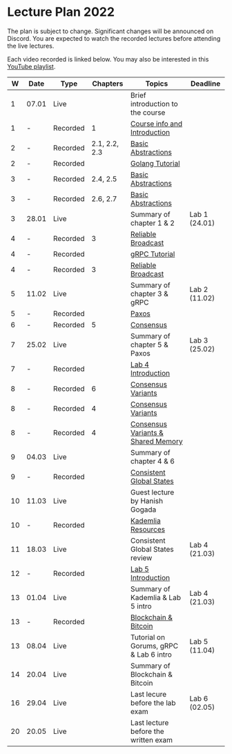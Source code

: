 # Lecture Plan 2022

The plan is subject to change. Significant changes will be announced on Discord.
You are expected to watch the recorded lectures before attending the live lectures.

Each video recorded is linked below.
You may also be interested in this [YouTube playlist](https://www.youtube.com/watch?v=pKFfy_T5e94&list=PLbFbN_bRUfk2dNaP_yU5VLNfZa5QzkOSu&ab_channel=RacinNygaard).

| W   | Date  | Type     | Chapters      | Topics                                   | Deadline      |
| --- | ----- | -------- | ------------- | ---------------------------------------- | ------------- |
| 1   | 07.01 | Live     |               | Brief introduction to the course         |               |
| 1   | -     | Recorded | 1             | [Course info and Introduction][1]        |               |
| 2   | -     | Recorded | 2.1, 2.2, 2.3 | [Basic Abstractions][2]                  |               |
| 2   | -     | Recorded |               | [Golang Tutorial][3]                     |               |
| 3   | -     | Recorded | 2.4, 2.5      | [Basic Abstractions][4]                  |               |
| 3   | -     | Recorded | 2.6, 2.7      | [Basic Abstractions][5]                  |               |
| 3   | 28.01 | Live     |               | Summary of chapter 1 & 2                 | Lab 1 (24.01) |
| 4   | -     | Recorded | 3             | [Reliable Broadcast][6]                  |               |
| 4   | -     | Recorded |               | [gRPC Tutorial][7]                       |               |
| 4   | -     | Recorded | 3             | [Reliable Broadcast][8]                  |               |
| 5   | 11.02 | Live     |               | Summary of chapter 3 & gRPC              | Lab 2 (11.02) |
| 5   | -     | Recorded |               | [Paxos][9]                               |               |
| 6   | -     | Recorded | 5             | [Consensus][10]                          |               |
| 7   | 25.02 | Live     |               | Summary of chapter 5 & Paxos             | Lab 3 (25.02) |
| 7   | -     | Recorded |               | [Lab 4 Introduction][11]                 |               |
| 8   | -     | Recorded | 6             | [Consensus Variants][12]                 |               |
| 8   | -     | Recorded | 4             | [Consensus Variants][13]                 |               |
| 8   | -     | Recorded | 4             | [Consensus Variants & Shared Memory][14] |               |
| 9   | 04.03 | Live     |               | Summary of chapter 4 & 6                 |               |
| 9   | -     | Recorded |               | [Consistent Global States][15]           |               |
| 10  | 11.03 | Live     |               | Guest lecture by Hanish Gogada           |               |
| 10  | -     | Recorded |               | [Kademlia][17] [Resources][16]           |               |
| 11  | 18.03 | Live     |               | Consistent Global States review          | Lab 4 (21.03) |
| 12  | -     | Recorded |               | [Lab 5 Introduction][18]                 |               |
| 13  | 01.04 | Live     |               | Summary of Kademlia & Lab 5 intro        | Lab 4 (21.03) |
| 13  | -     | Recorded |               | [Blockchain & Bitcoin][19]               |               |
| 13  | 08.04 | Live     |               | Tutorial on Gorums, gRPC & Lab 6 intro   | Lab 5 (11.04) |
| 14  | 20.04 | Live     |               | Summary of Blockchain & Bitcoin          |               |
| 16  | 29.04 | Live     |               | Last lecure before the lab exam          | Lab 6 (02.05) |
| 20  | 20.05 | Live     |               | Last lecture before the written exam     |               |

[1]: https://www.youtube.com/watch?v=pKFfy_T5e94
[2]: https://www.youtube.com/watch?v=IDbbXseYaPc
[3]: https://www.youtube.com/watch?v=IDbbXseYaPc&t=3200
[4]: https://www.youtube.com/watch?v=MqAw0sbwtwE
[5]: https://www.youtube.com/watch?v=xlKvYU79qfU
[6]: https://youtu.be/5SzLIBYJSaI&t=1875
[7]: https://www.youtube.com/watch?v=5SzLIBYJSaI
[8]: https://www.youtube.com/watch?v=UDEVE0XSBSw
[9]: https://www.youtube.com/watch?v=2J-SZqEizDU
[10]: https://youtu.be/XrpNt5lJkik
[11]: https://www.youtube.com/watch?v=f5OOVB7AJ8I
[12]: https://www.youtube.com/watch?v=iNS9O92YNIw
[13]: https://youtu.be/vavCKbZ9nxI
[14]: https://youtu.be/BmyOEpHNfuY
[15]: https://youtu.be/buU4z_cRhnw
[16]: syllabus.md#kademlia-dht
[17]: https://www.youtube.com/watch?v=putCllUWY8I
[18]: https://www.youtube.com/watch?v=e2nKXinDvZw
[19]: https://www.youtube.com/watch?v=vGWp-j9WpLE
[20]: https://www.youtube.com/watch?v=4NcgvyFbSkA
